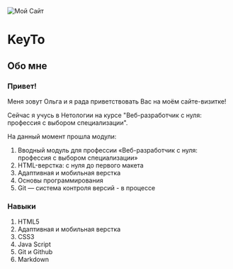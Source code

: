 ![Мой Сайт](https://www.google.com/url?sa=i&url=https%3A%2F%2Fwww.freepng.ru%2Fpng-c14jgv%2F&psig=AOvVaw3zfhD83a20HfTflLu_GbEc&ust=1720964481839000&source=images&cd=vfe&opi=89978449&ved=0CBEQjRxqFwoTCIjNi8eSpIcDFQAAAAAdAAAAABAE)

# KeyTo

## Обо мне

### Привет!

Меня зовут Ольга и я рада приветствовать Вас на моём сайте-визитке!

Сейчас я учусь в Нетологии на курсе "Веб-разработчик с нуля: профессия с выбором специализации".

На данный момент прошла модули:
1. Вводный модуль для профессии «Веб-разработчик с нуля: профессия с выбором специализации»
2. HTML-верстка: с нуля до первого макета
3. Адаптивная и мобильная верстка
4. Основы программирования
5. Git — система контроля версий - в процессе

### Навыки

1. HTML5
2. Адаптивная и мобильная верстка
3. CSS3
4. Java Script
5. Git и Github
6. Markdown